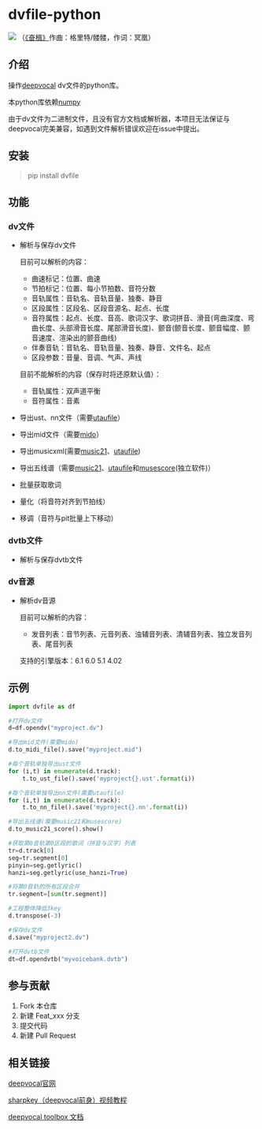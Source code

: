 # dvfile-python

![](https://gitee.com/oxygendioxide/dvfile/raw/master/resources/1.png)
（[《奋楫》](https://www.bilibili.com/video/BV1xJ411x754?from=search&seid=2690624188195353743)作曲：格里特/髅髅，作词：冥凰）

## 介绍

操作[deepvocal](https://www.deep-vocal.com/) dv文件的python库。

本python库依赖[numpy](https://numpy.org/)

由于dv文件为二进制文件，且没有官方文档或解析器，本项目无法保证与deepvocal完美兼容，如遇到文件解析错误欢迎在issue中提出。

## 安装

> pip install dvfile

## 功能

### dv文件

- 解析与保存dv文件
    
    目前可以解析的内容：

    - 曲速标记：位置、曲速
    - 节拍标记：位置、每小节拍数、音符分数
    - 音轨属性：音轨名、音轨音量、独奏、静音
    - 区段属性：区段名、区段音源名、起点、长度
    - 音符属性：起点、长度、音高、歌词汉字、歌词拼音、滑音(弯曲深度、弯曲长度、头部滑音长度、尾部滑音长度)、颤音(颤音长度、颤音幅度、颤音速度、渲染出的颤音曲线)
    - 伴奏音轨：音轨名、音轨音量、独奏、静音、文件名、起点
    - 区段参数：音量、音调、气声、声线

    目前不能解析的内容（保存时将还原默认值）：

    - 音轨属性：双声道平衡
    - 音符属性：音素

- 导出ust、nn文件（需要[utaufile](https://gitee.com/oxygendioxide/utaufile)）
- 导出mid文件（需要[mido](https://mido.readthedocs.io/en/latest/index.html)）
- 导出musicxml(需要[music21](http://web.mit.edu/music21/doc/index.html)、[utaufile](https://gitee.com/oxygendioxide/utaufile))
- 导出五线谱（需要[music21](http://web.mit.edu/music21/doc/index.html)、[utaufile](https://gitee.com/oxygendioxide/utaufile)和[musescore](http://musescore.org)(独立软件)）
- 批量获取歌词
- 量化（将音符对齐到节拍线）
- 移调（音符与pit批量上下移动）

### dvtb文件
- 解析与保存dvtb文件

### dv音源
- 解析dv音源

    目前可以解析的内容：
    
    - 发音列表：音节列表、元音列表、浊辅音列表、清辅音列表、独立发音列表、尾音列表

    支持的引擎版本：6.1  6.0  5.1  4.02

## 示例

```py
import dvfile as df

#打开dv文件
d=df.opendv("myproject.dv")

#导出mid文件(需要mido)
d.to_midi_file().save("myproject.mid")

#每个音轨单独导出ust文件
for (i,t) in enumerate(d.track):
    t.to_ust_file().save('myproject{}.ust'.format(i))

#每个音轨单独导出nn文件(需要utaufile)
for (i,t) in enumerate(d.track):
    t.to_nn_file().save('myproject{}.nn'.format(i))

#导出五线谱(需要music21和musescore)
d.to_music21_score().show()

#获取第0音轨第0区段的歌词（拼音与汉字）列表
tr=d.track[0]
seg=tr.segment[0]
pinyin=seg.getlyric()
hanzi=seg.getlyric(use_hanzi=True)

#将第0音轨的所有区段合并
tr.segment=[sum(tr.segment)]

#工程整体降低3key
d.transpose(-3)

#保存dv文件
d.save("myproject2.dv")

#打开dvtb文件
dt=df.opendvtb("myvoicebank.dvtb")
```

## 参与贡献

1.  Fork 本仓库
2.  新建 Feat_xxx 分支
3.  提交代码
4.  新建 Pull Request

## 相关链接

[deepvocal官网](https://www.deep-vocal.com/)

[sharpkey（deepvocal前身）视频教程](https://www.bilibili.com/video/BV1Us411r7u5)

[deepvocal toolbox 文档](https://share.weiyun.com/5snXMol)